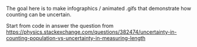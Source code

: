 The goal here is to make infographics / animated .gifs that demonstrate how counting can be uncertain.

Start from code in answer the question from
https://physics.stackexchange.com/questions/382474/uncertainty-in-counting-population-vs-uncertainty-in-measuring-length
